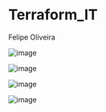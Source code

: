 # Terraform_IT
Felipe Oliveira

![image](https://github.com/user-attachments/assets/784ccc80-620f-49f8-b1bc-39cab5c220e3)

![image](https://github.com/user-attachments/assets/b88bf480-6ff2-4eb5-96c3-f949fa74692e)

![image](https://github.com/user-attachments/assets/842de312-6800-4821-aa87-3e05a0d4ec6a)

![image](https://github.com/user-attachments/assets/e62b9e13-7ded-4362-9f25-7cbc9862726e)



